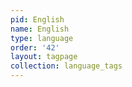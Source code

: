 ```yaml
---
pid: English
name: English
type: language
order: '42'
layout: tagpage
collection: language_tags
---
```

